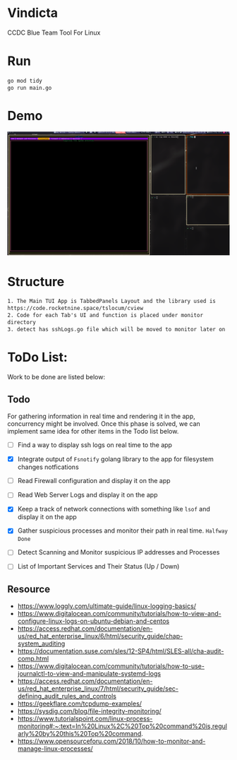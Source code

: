 # Vindicta
CCDC Blue Team Tool For Linux

# Run
```
go mod tidy
go run main.go
```
# Demo
<img src="./Monitor.gif" alt="Monitoring Demo">


# Structure
```
1. The Main TUI App is TabbedPanels Layout and the library used is https://code.rocketnine.space/tslocum/cview
2. Code for each Tab's UI and function is placed under monitor directory
3. detect has sshLogs.go file which will be moved to monitor later on
```

# ToDo List:

Work to be done are listed below:

## Todo

For gathering information in real time and rendering it in the app, concurrency might be involved.
Once this phase is solved, we can implement same idea for other items in the Todo list below.
- [ ] Find a way to display ssh logs on real time to the app
- [x] Integrate output of `Fsnotify` golang library to the app for filesystem changes notfications
- [ ] Read Firewall configuration and display it on the app
- [ ] Read Web Server Logs and display it on the app
- [x] Keep a track of network connections with something like `lsof` and display it on the app
- [x] Gather suspicious processes and monitor their path in real time. `Halfway Done`
- [ ] Detect Scanning and Monitor suspicious IP addresses and Processes
- [ ] List of Important Services and Their Status (Up / Down)


## Resource
- https://www.loggly.com/ultimate-guide/linux-logging-basics/
- https://www.digitalocean.com/community/tutorials/how-to-view-and-configure-linux-logs-on-ubuntu-debian-and-centos
- https://access.redhat.com/documentation/en-us/red_hat_enterprise_linux/6/html/security_guide/chap-system_auditing
- https://documentation.suse.com/sles/12-SP4/html/SLES-all/cha-audit-comp.html
- https://www.digitalocean.com/community/tutorials/how-to-use-journalctl-to-view-and-manipulate-systemd-logs
- https://access.redhat.com/documentation/en-us/red_hat_enterprise_linux/7/html/security_guide/sec-defining_audit_rules_and_controls
- https://geekflare.com/tcpdump-examples/
- https://sysdig.com/blog/file-integrity-monitoring/
- https://www.tutorialspoint.com/linux-process-monitoring#:~:text=In%20Linux%2C%20Top%20command%20is,regularly%20by%20this%20Top%20command.
- https://www.opensourceforu.com/2018/10/how-to-monitor-and-manage-linux-processes/
